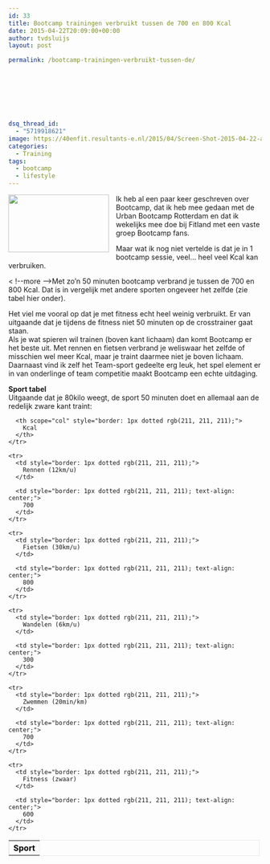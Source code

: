 ```yaml
---
id: 33
title: Bootcamp trainingen verbruikt tussen de 700 en 800 Kcal
date: 2015-04-22T20:09:00+00:00
author: tvdsluijs
layout: post

permalink: /bootcamp-trainingen-verbruikt-tussen-de/








dsq_thread_id:
  - "5719918621"
image: https://40enfit.resultants-e.nl/2015/04/Screen-Shot-2015-04-22-at-21.38.48.png
categories:
  - Training
tags:
  - bootcamp
  - lifestyle
---
```

<a href="https://40enfit.resultants-e.nl/2015/04/Screen-Shot-2015-04-22-at-21.38.48-1024x591.png" imageanchor="1" style="clear: left; float: left; margin-bottom: 1em; margin-right: 1em;"><img border="0" height="115" src="https://40enfit.resultants-e.nl/2015/04/Screen-Shot-2015-04-22-at-21.38.48-1024x591.png" width="200" /></a>Ik heb al een paar keer geschreven over Bootcamp, dat ik heb mee gedaan met de Urban Bootcamp Rotterdam en dat ik wekelijks mee doe bij Fitland met een vaste groep Bootcamp fans.

Maar wat ik nog niet vertelde is dat je in 1 bootcamp sessie, veel&#8230; heel veel Kcal kan verbruiken.

< !--more -->Met zo&#8217;n 50 minuten bootcamp verbrand je tussen de 700 en 800 Kcal. Dat is in vergelijk met andere sporten ongeveer het zelfde (zie tabel hier onder).

<div>
</div>

<div>
  Het viel me vooral op dat je met fitness echt heel weinig verbruikt. Er van uitgaande dat je tijdens de fitness niet 50 minuten op de crosstrainer gaat staan.&nbsp;
</div>

<div>
</div>

<div>
  Als je wat spieren wil trainen (boven kant lichaam) dan komt Bootcamp er het beste uit. Met rennen en fietsen verbrand je weliswaar het zelfde of misschien wel meer Kcal, maar je traint daarmee niet je boven lichaam.
</div>

<div>
</div>

<div>
  Daarnaast vind ik zelf het Team-sport gedeelte erg leuk, het spel element er in van onderlinge of team competitie maakt Bootcamp een echte uitdaging.</p> 
  
  <p>
    <b>Sport tabel</b><br /> Uitgaande dat je 80kilo weegt, de sport 50 minuten doet en allemaal aan de redelijk zware kant traint:
  </p>
  
  <table border="0" cellpadding="0" cellspacing="0" class="cke_show_border" style="border: 1px dotted rgb(211, 211, 211); color: black; width: 500px;">
    <tr>
      <th scope="col" style="border: 1px dotted rgb(211, 211, 211);">
        Sport
      </th>
      
      <th scope="col" style="border: 1px dotted rgb(211, 211, 211);">
        Kcal
      </th>
    </tr>
    
    <tr>
      <td style="border: 1px dotted rgb(211, 211, 211);">
        Rennen (12km/u)
      </td>
      
      <td style="border: 1px dotted rgb(211, 211, 211); text-align: center;">
        700
      </td>
    </tr>
    
    <tr>
      <td style="border: 1px dotted rgb(211, 211, 211);">
        Fietsen (30km/u)
      </td>
      
      <td style="border: 1px dotted rgb(211, 211, 211); text-align: center;">
        800
      </td>
    </tr>
    
    <tr>
      <td style="border: 1px dotted rgb(211, 211, 211);">
        Wandelen (6km/u)
      </td>
      
      <td style="border: 1px dotted rgb(211, 211, 211); text-align: center;">
        300
      </td>
    </tr>
    
    <tr>
      <td style="border: 1px dotted rgb(211, 211, 211);">
        Zwemmen (20min/km)
      </td>
      
      <td style="border: 1px dotted rgb(211, 211, 211); text-align: center;">
        700
      </td>
    </tr>
    
    <tr>
      <td style="border: 1px dotted rgb(211, 211, 211);">
        Fitness (zwaar)
      </td>
      
      <td style="border: 1px dotted rgb(211, 211, 211); text-align: center;">
        600
      </td>
    </tr>
  </table>
</div>